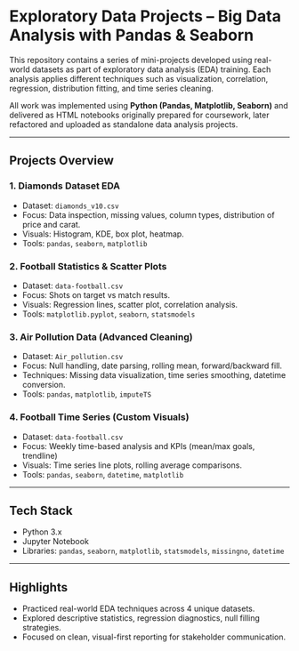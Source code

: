 #  Exploratory Data Projects – Big Data Analysis with Pandas & Seaborn

This repository contains a series of mini-projects developed using real-world datasets as part of exploratory data analysis (EDA) training. Each analysis applies different techniques such as visualization, correlation, regression, distribution fitting, and time series cleaning.

All work was implemented using **Python (Pandas, Matplotlib, Seaborn)** and delivered as HTML notebooks originally prepared for coursework, later refactored and uploaded as standalone data analysis projects.

---

##  Projects Overview

### 1.  Diamonds Dataset EDA
- Dataset: `diamonds_v10.csv`
- Focus: Data inspection, missing values, column types, distribution of price and carat.
- Visuals: Histogram, KDE, box plot, heatmap.
- Tools: `pandas`, `seaborn`, `matplotlib`

### 2.  Football Statistics & Scatter Plots
- Dataset: `data-football.csv`
- Focus: Shots on target vs match results.
- Visuals: Regression lines, scatter plot, correlation analysis.
- Tools: `matplotlib.pyplot`, `seaborn`, `statsmodels`

### 3.  Air Pollution Data (Advanced Cleaning)
- Dataset: `Air_pollution.csv`
- Focus: Null handling, date parsing, rolling mean, forward/backward fill.
- Techniques: Missing data visualization, time series smoothing, datetime conversion.
- Tools: `pandas`, `matplotlib`, `imputeTS`

### 4.  Football Time Series (Custom Visuals)
- Dataset: `data-football.csv`
- Focus: Weekly time-based analysis and KPIs (mean/max goals, trendline)
- Visuals: Time series line plots, rolling average comparisons.
- Tools: `pandas`, `seaborn`, `datetime`, `matplotlib`

---

##  Tech Stack
- Python 3.x
- Jupyter Notebook
- Libraries: `pandas`, `seaborn`, `matplotlib`, `statsmodels`, `missingno`, `datetime`

---

##  Highlights
- Practiced real-world EDA techniques across 4 unique datasets.
- Explored descriptive statistics, regression diagnostics, null filling strategies.
- Focused on clean, visual-first reporting for stakeholder communication.
